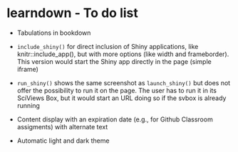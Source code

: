 # learndown - To do list

- Tabulations in bookdown

- `include_shiny()` for direct inclusion of Shiny applications, like knitr::include_app(), but with more options (like width and frameborder). This version would start the Shiny app directly in the page (simple iframe)

- `run_shiny()` shows the same screenshot as `launch_shiny()` but does not offer the possibility to run it on the page. The user has to run it in its SciViews Box, but it would start an URL doing so if the svbox is already running

- Content display with an expiration date (e.g., for Github Classroom assigments) with alternate text

- Automatic light and dark theme
